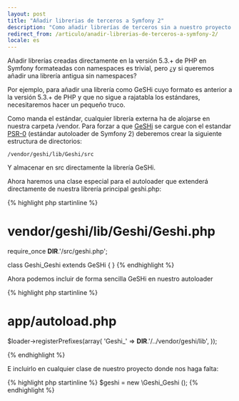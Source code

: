 ```yaml
---
layout: post
title: "Añadir librerias de terceros a Symfony 2"
description: "Como añadir librerías de terceros sin a nuestro proyecto Symfony 2"
redirect_from: /articulo/anadir-librerias-de-terceros-a-symfony-2/
locale: es
---
```


Añadir librerías creadas directamente en la versión 5.3.+ de PHP en Symfony formateadas con namespaces es trivial, pero ¿y si queremos añadir una librería antigua sin namespaces?

Por ejemplo, para añadir una librería como GeSHi cuyo formato es anterior a la versión 5.3.+ de PHP y que no sigue a rajatabla los estándares, necesitaremos hacer un pequeño truco.

Como manda el estándar, cualquier librería externa ha de alojarse en nuestra carpeta /vendor. Para forzar a que <a href="http://qbnz.com/highlighter/" target="_blank">GeSHi</a> se cargue con el estandar <a href="http://groups.google.com/group/php-standards/web/psr-0-final-proposal?pli=1" target="_blank">PSR-0</a> (estándar autoloader de Symfony 2) deberemos crear la siguiente estructura de directorios:


    /vendor/geshi/lib/Geshi/src

Y almacenar en src directamente la librería GeSHi.

Ahora haremos una clase especial para el autoloader que extenderá directamente de nuestra librería principal geshi.php:

{% highlight php startinline %}
# vendor/geshi/lib/Geshi/Geshi.php

require_once __DIR__.'/src/geshi.php';

class Geshi_Geshi extends GeSHi {
}
{% endhighlight %}

Ahora podemos incluir de forma sencilla GeSHi en nuestro autoloader

{% highlight php startinline %}
# app/autoload.php

$loader->registerPrefixes(array(
    'Geshi_' => __DIR__.'/../vendor/geshi/lib',
));

{% endhighlight %}

E incluirlo en cualquier clase de nuestro proyecto donde nos haga falta:

{% highlight php startinline %}
$geshi = new \Geshi_Geshi ();
{% endhighlight %}
